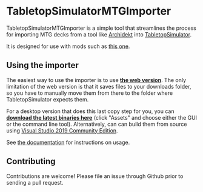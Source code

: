 # TabletopSimulatorMTGImporter

TabletopSimulatorMTGImporter is a simple tool that streamlines the process for importing MTG decks from a tool like [Archidekt](https://archidekt.com/) into [TabletopSimulator](https://store.steampowered.com/). 

It is designed for use with mods such as [this one](https://steamcommunity.com/sharedfiles/filedetails/?id=2246296827).

## Using the importer

The easiest way to use the importer is to use **[the web version](https://madelson.github.io/TabletopSimulatorMTGDeckImporter)**. The only limitation of the web version is that it saves files to your downloads folder, so you have to manually move them from there to the folder where TabletopSimulator expects them.

For a desktop version that does this last copy step for you, you can **[download the latest binaries here](https://github.com/madelson/TabletopSimulatorMTGDeckImporter/releases)** (click "Assets" and choose either the GUI or the command line tool). Alternatively, can can build them from source using [Visual Studio 2019 Community Edition](https://visualstudio.microsoft.com/downloads/).

See [the documentation](docs/instructions.md) for instructions on usage.

## Contributing
 
Contributions are welcome! Please file an issue through Github prior to sending a pull request.
